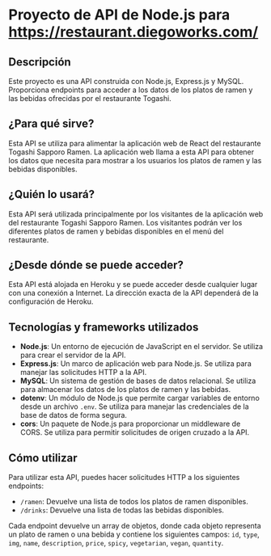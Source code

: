# Proyecto de API de Node.js para https://restaurant.diegoworks.com/

## Descripción

Este proyecto es una API construida con Node.js, Express.js y MySQL. Proporciona endpoints para acceder a los datos de los platos de ramen y las bebidas ofrecidas por el restaurante Togashi.

## ¿Para qué sirve?

Esta API se utiliza para alimentar la aplicación web de React del restaurante Togashi Sapporo Ramen. La aplicación web llama a esta API para obtener los datos que necesita para mostrar a los usuarios los platos de ramen y las bebidas disponibles.

## ¿Quién lo usará?

Esta API será utilizada principalmente por los visitantes de la aplicación web del restaurante Togashi Sapporo Ramen. Los visitantes podrán ver los diferentes platos de ramen y bebidas disponibles en el menú del restaurante.

## ¿Desde dónde se puede acceder?

Esta API está alojada en Heroku y se puede acceder desde cualquier lugar con una conexión a Internet. La dirección exacta de la API dependerá de la configuración de Heroku.

## Tecnologías y frameworks utilizados

- **Node.js**: Un entorno de ejecución de JavaScript en el servidor. Se utiliza para crear el servidor de la API.
- **Express.js**: Un marco de aplicación web para Node.js. Se utiliza para manejar las solicitudes HTTP a la API.
- **MySQL**: Un sistema de gestión de bases de datos relacional. Se utiliza para almacenar los datos de los platos de ramen y las bebidas.
- **dotenv**: Un módulo de Node.js que permite cargar variables de entorno desde un archivo `.env`. Se utiliza para manejar las credenciales de la base de datos de forma segura.
- **cors**: Un paquete de Node.js para proporcionar un middleware de CORS. Se utiliza para permitir solicitudes de origen cruzado a la API.

## Cómo utilizar

Para utilizar esta API, puedes hacer solicitudes HTTP a los siguientes endpoints:

- `/ramen`: Devuelve una lista de todos los platos de ramen disponibles.
- `/drinks`: Devuelve una lista de todas las bebidas disponibles.

Cada endpoint devuelve un array de objetos, donde cada objeto representa un plato de ramen o una bebida y contiene los siguientes campos: `id`, `type`, `img`, `name`, `description`, `price`, `spicy`, `vegetarian`, `vegan`, `quantity`.
